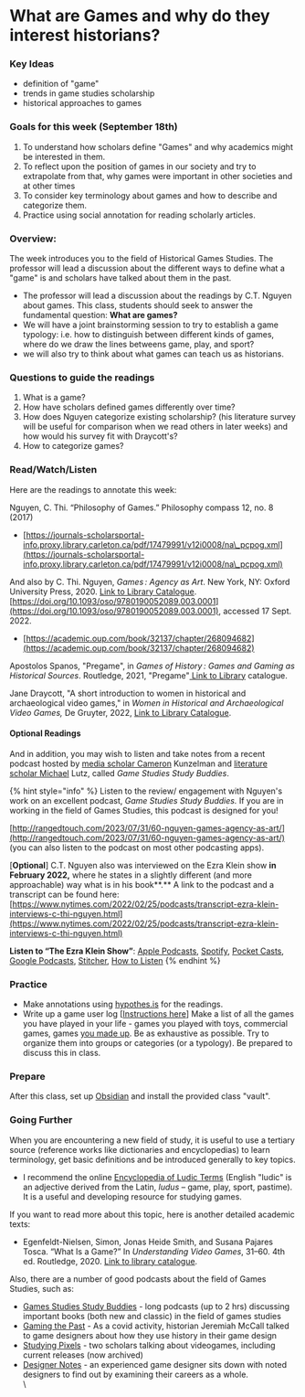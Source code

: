 # What are Games and why do they interest historians?

### Key Ideas

* definition of "game"
* trends in game studies scholarship
* historical approaches to games

### Goals for this week (September 18th)

1. To understand how scholars define "Games" and why academics might be interested in them.
2. To reflect upon the position of games in our society and try to extrapolate from that, why games were important in other societies and at other times
3. To consider key terminology about games and how to describe and categorize them.
4. Practice using social annotation for reading scholarly articles.&#x20;

### Overview:

The week introduces you to the field of Historical Games Studies. The professor will lead a discussion about the different ways to define what a "game" is and scholars have talked about them in the past.

* The professor will lead a discussion about the readings by C.T. Nguyen about games. This class, students should seek to answer the fundamental question: **What are games?**
* We will have a joint brainstorming session to try to establish a game typology: i.e. how to distinguish between different kinds of games, where do we draw the lines betweens game, play, and sport?
* we will also try to think about what games can teach us as historians.&#x20;

### Questions to guide the readings

1. What is a game?
2. How have scholars defined games differently over time?&#x20;
3. How does Nguyen categorize existing scholarship?  (his literature survey will be useful for comparison when we read others in later weeks) and how would his survey fit with Draycott's?
4. How to categorize games?

### Read/Watch/Listen

Here are the readings to annotate this week:

Nguyen, C. Thi. “Philosophy of Games.” Philosophy compass 12, no. 8 (2017)

* [https://journals-scholarsportal-info.proxy.library.carleton.ca/pdf/17479991/v12i0008/na\_pcpog.xml](https://journals-scholarsportal-info.proxy.library.carleton.ca/pdf/17479991/v12i0008/na\_pcpog.xml)

And also  by C. Thi. Nguyen, _Games : Agency as Art_. New York, NY: Oxford University Press, 2020. [Link to Library Catalogue](https://ocul-crl.primo.exlibrisgroup.com/permalink/01OCUL\_CRL/hgdufh/alma991022774628305153). [https://doi.org/10.1093/oso/9780190052089.003.0001](https://doi.org/10.1093/oso/9780190052089.003.0001), accessed 17 Sept. 2022.

* [https://academic.oup.com/book/32137/chapter/268094682](https://academic.oup.com/book/32137/chapter/268094682)

Apostolos Spanos, "Pregame", in _Games of History : Games and Gaming as Historical Sources_. Routledge, 2021, "Pregame"[ Link to Library](https://ocul-crl.primo.exlibrisgroup.com/permalink/01OCUL\_CRL/hgdufh/alma991023026456405153) catalogue.&#x20;

Jane Draycott, "A short introduction to women in historical and archaeological video games," in _Women in Historical and Archaeological Video Games,_ De Gruyter, 2022, [Link to Library Catalogue](https://ocul-crl.primo.exlibrisgroup.com/permalink/01OCUL\_CRL/hgdufh/alma991022995133105153).

#### Optional Readings

And in addition, you may wish to listen and take notes from a recent podcast hosted by [media scholar Cameron](https://twitter.com/ckunzelman) Kunzelman and [literature scholar Michael](https://twitter.com/WarrenIsDead) Lutz, called _Game Studies Study Buddies_.&#x20;

{% hint style="info" %}
Listen to the review/ engagement with Nguyen's work on an excellent podcast, _Game Studies Study Buddies._ If you are in working in the field of Games Studies, this podcast is designed for you!

[http://rangedtouch.com/2023/07/31/60-nguyen-games-agency-as-art/](http://rangedtouch.com/2023/07/31/60-nguyen-games-agency-as-art/) (you can also listen to the podcast on most other podcasting apps).&#x20;



\[**Optional**] C.T. Nguyen also was interviewed on the Ezra Klein show **in February 2022,** where he states in a slightly different (and more approachable) way what is in his book**.** A link to the podcast and a transcript can be found here: [https://www.nytimes.com/2022/02/25/podcasts/transcript-ezra-klein-interviews-c-thi-nguyen.html](https://www.nytimes.com/2022/02/25/podcasts/transcript-ezra-klein-interviews-c-thi-nguyen.html)

**Listen to “The Ezra Klein Show”**: [Apple Podcasts](https://podcasts.apple.com/us/podcast/the-ezra-klein-show/id1548604447), [Spotify](https://open.spotify.com/show/3oB5noYIwEB2dMAREj2F7S), [Pocket Casts](https://pca.st/ey7cqeik), [Google Podcasts](https://podcasts.google.com/feed/aHR0cHM6Ly9mZWVkcy5zaW1wbGVjYXN0LmNvbS84MkZJMzVQeA), [Stitcher](https://www.stitcher.com/show/the-ezra-klein-show-2), [How to Listen](https://www.nytimes.com/2021/01/19/opinion/how-to-listen-ezra-klein-show-nyt.html?action=click\&module=RelatedLinks\&pgtype=Article)
{% endhint %}

### Practice

* Make annotations using [hypothes.is](../course-info/digital-tools/hypothes.is.md) for the readings.&#x20;
* Write up a game user log \[[Instructions here](../course-info/assignments/2a.-game-user-log.md)]  Make a list of all the games you have played in your life - games you played with toys, commercial games, games [you made up](https://tvtropes.org/pmwiki/pmwiki.php/Main/Calvinball). Be as exhaustive as possible. Try to organize them into groups or categories (or a typology). Be prepared to discuss this in class.&#x20;

### Prepare

After this class, set up [Obsidian](../course-info/digital-tools/obsidian/) and install the provided class "vault".

### Going Further

When you are encountering a new field of study, it is useful to use a tertiary source (reference works like dictionaries and encyclopedias) to learn terminology, get basic definitions and be introduced generally to key topics.

* I recommend the online [Encyclopedia of Ludic Terms](https://eolt.org/) (English "ludic"   is an adjective derived from the Latin, _ludus –_ game, play, sport, pastime). It is a useful and developing resource for studying games.&#x20;

If you want to read more about this topic, here is another detailed academic texts:

* Egenfeldt-Nielsen, Simon, Jonas Heide Smith, and Susana Pajares Tosca. “What Is a Game?” In _Understanding Video Games_, 31–60. 4th ed. Routledge, 2020. [Link to library catalogue](https://ocul-crl.primo.exlibrisgroup.com/permalink/01OCUL\_CRL/1ortgfo/cdi\_informaworld\_taylorfrancisbooks\_10\_4324\_9780429431791\_4\_version2).

Also, there are a number of good podcasts about the field of Games Studies, such as:

* [Games Studies Study Buddies](http://rangedtouch.com/game-studies-study-buddies/) - long podcasts (up to 2 hrs) discussing important books (both new and classic) in the field of games studies
* [Gaming the Past](https://gamingthepast.net/theory-practice/gaming-the-past-designer-talks-podcast/) -  As a covid activity, historian Jeremiah McCall talked to game designers about how they use history in their game design
* [Studying Pixels](https://studyingpixels.com) - two scholars talking about videogames, including current releases (now archived)
* [Designer Notes](https://www.idlethumbs.net/designernotes/) - an experienced game designer sits down with noted designers to find out by examining their careers as a whole.\
  \
